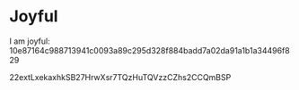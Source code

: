 # Joyful

I am joyful: 10e87164c988713941c0093a89c295d328f884badd7a02da91a1b1a34496f829


22extLxekaxhkSB27HrwXsr7TQzHuTQVzzCZhs2CCQmBSP